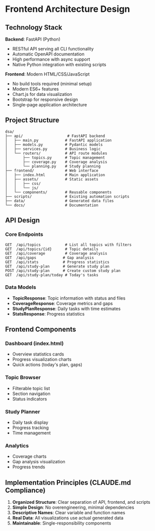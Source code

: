# Frontend Architecture Design

## Technology Stack

**Backend**: FastAPI (Python)
- RESTful API serving all CLI functionality
- Automatic OpenAPI documentation
- High performance with async support
- Native Python integration with existing scripts

**Frontend**: Modern HTML/CSS/JavaScript
- No build tools required (minimal setup)
- Modern ES6+ features
- Chart.js for data visualization
- Bootstrap for responsive design
- Single-page application architecture

## Project Structure

```
dsa/
├── api/                    # FastAPI backend
│   ├── main.py            # FastAPI application
│   ├── models.py          # Pydantic models
│   ├── services.py        # Business logic
│   └── routers/           # API route modules
│       ├── topics.py      # Topic management
│       ├── coverage.py    # Coverage analysis
│       └── planning.py    # Study planning
├── frontend/              # Web interface
│   ├── index.html         # Main application
│   ├── assets/            # Static assets
│   │   ├── css/
│   │   └── js/
│   └── components/        # Reusable components
├── scripts/               # Existing automation scripts
├── data/                  # Generated data files
└── docs/                  # Documentation
```

## API Design

### Core Endpoints

```
GET  /api/topics           # List all topics with filters
GET  /api/topics/{id}      # Topic details
GET  /api/coverage         # Coverage analysis
GET  /api/gaps            # Gap analysis
GET  /api/stats           # Progress statistics
GET  /api/study-plan      # Generate study plan
POST /api/study-plan      # Create custom study plan
GET  /api/study-plan/today # Today's tasks
```

### Data Models

- **TopicResponse**: Topic information with status and files
- **CoverageResponse**: Coverage metrics and gaps
- **StudyPlanResponse**: Daily tasks with time estimates
- **StatsResponse**: Progress statistics

## Frontend Components

### Dashboard (index.html)
- Overview statistics cards
- Progress visualization charts
- Quick actions (today's plan, gaps)

### Topic Browser
- Filterable topic list
- Section navigation
- Status indicators

### Study Planner
- Daily task display
- Progress tracking
- Time management

### Analytics
- Coverage charts
- Gap analysis visualization
- Progress trends

## Implementation Principles (CLAUDE.md Compliance)

1. **Organized Structure**: Clear separation of API, frontend, and scripts
2. **Simple Design**: No overengineering, minimal dependencies
3. **Descriptive Names**: Clear variable and function names
4. **Real Data**: All visualizations use actual generated data
5. **Maintainable**: Single-responsibility components